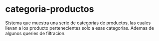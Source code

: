 # categoria-productos
Sistema que muestra una serie de categorias de productos, las cuales llevan a los producto pertenecientes solo a esas categorias. Ademas de algunos queries de filtracion.
